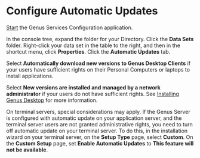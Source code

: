 # Configure Automatic Updates

[Start](../../../developers/installation-and-configuration/configure-and-maintain-genus-server/how-to-start-the-genus-configuration-application.md "How to start the Genus Configuration application") the Genus Services Configuration application.

In the console tree, expand the folder for your Directory. Click the **Data Sets** folder. Right-click your data set in the table to the right, and then in the shortcut menu, click **Properties**. Click the **Automatic Updates** tab.

Select **Automatically download new versions to Genus Desktop Clients** if your users have sufficient rights on their Personal Computers or laptops to install applications.

Select **New versions are installed and managed by a network administrator** if your users do not have sufficient rights. See [Installing Genus Desktop](../../../developers/installation-and-configuration/installing-genus-desktop/index.md) for more information.

On terminal servers, special considerations may apply. If the Genus Server is configured with automatic update on your application server, and the terminal server users are not granted administrative rights, you need to turn off automatic update on your terminal server. To do this, in the installation wizard on your terminal server, on the **Setup Type** page, select **Custom**. On the **Custom Setup** page, set **Enable Automatic Updates** to **This feature will not be available**.